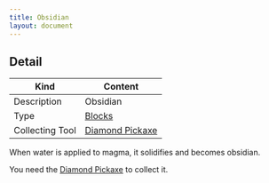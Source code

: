 ```yaml
---
title: Obsidian
layout: document
---
```

## Detail

|Kind|Content|
|---|---|
|Description|Obsidian|
|Type|[Blocks](Blocks)|
|Collecting Tool|[Diamond Pickaxe](Diamond_Pickaxe)|

When water is applied to magma, it solidifies and becomes obsidian.

You need the [Diamond Pickaxe](Diamond_Pickaxe) to collect it.
